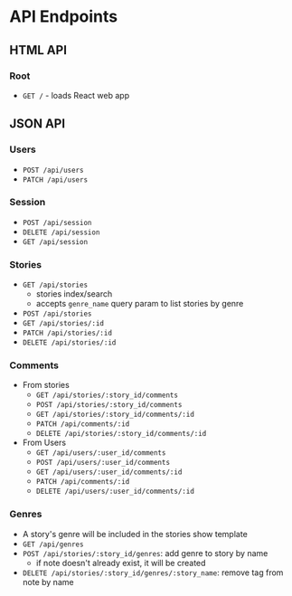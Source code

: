 # API Endpoints

## HTML API

### Root

- `GET /` - loads React web app

## JSON API

### Users

- `POST /api/users`
- `PATCH /api/users`

### Session

- `POST /api/session`
- `DELETE /api/session`
- `GET /api/session`

### Stories

- `GET /api/stories`
  - stories index/search
  - accepts `genre_name` query param to list stories by genre
- `POST /api/stories`
- `GET /api/stories/:id`
- `PATCH /api/stories/:id`
- `DELETE /api/stories/:id`

### Comments

- From stories
  - `GET /api/stories/:story_id/comments`
  - `POST /api/stories/:story_id/comments`
  - `GET /api/stories/:story_id/comments/:id`
  - `PATCH /api/comments/:id`
  - `DELETE /api/stories/:story_id/comments/:id`
- From Users
  - `GET /api/users/:user_id/comments`
  - `POST /api/users/:user_id/comments`
  - `GET /api/users/:user_id/comments/:id`
  - `PATCH /api/comments/:id`
  - `DELETE /api/users/:user_id/comments/:id`

### Genres

- A story's genre will be included in the stories show template
- `GET /api/genres`
- `POST /api/stories/:story_id/genres`: add genre to story by name
  - if note doesn't already exist, it will be created
- `DELETE /api/stories/:story_id/genres/:story_name`: remove tag from note by
  name
